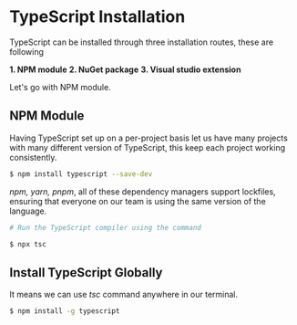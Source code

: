 # TypeScript Installation

TypeScript can be installed through three installation routes, these are following

**1. NPM module**
**2. NuGet package**
**3. Visual studio extension**

Let's go with NPM module.

## **NPM Module**

Having TypeScript set up on a per-project basis let us have many projects with many different version of TypeScript, this keep each project working consistently.

```bash
$ npm install typescript --save-dev
```

_npm, yarn, pnpm_, all of these dependency managers support lockfiles, ensuring that everyone on our team is using the same version of the language.

```bash
# Run the TypeScript compiler using the command

$ npx tsc
```

## **Install TypeScript Globally**

It means we can use _tsc_ command anywhere in our terminal.

```bash
$ npm install -g typescript
```
